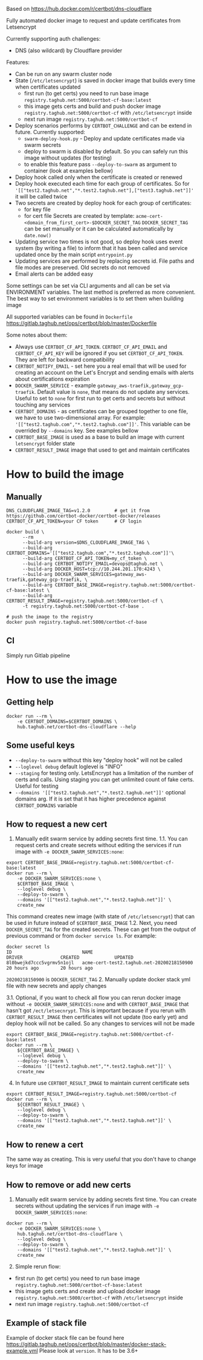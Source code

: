 Based on https://hub.docker.com/r/certbot/dns-cloudflare

Fully automated docker image to request and update certificates from Letsencrypt

Currently supporting auth challenges:
* DNS (also wildcard) by Cloudflare provider

Features:
* Can be run on any swarm cluster node
* State (`/etc/letsencrypt`) is saved in docker image that builds every time when certificates updated
  * first run (to get certs) you need to run base image `registry.taghub.net:5000/certbot-cf-base:latest`
  * this image gets certs and build and push docker image `registry.taghub.net:5000/certbot-cf` with `/etc/letsencrypt`
  inside
  * next run image `registry.taghub.net:5000/certbot-cf` 
* Deploy scenarios performs by `CERTBOT_CHALLENGE` and can be extend in future. Currently supported:
  * `swarm-deploy-hook.py` - Deploy and update certificates made via swarm secrets
  * deploy to swarm is disabled by default. So you can safely run this image without updates (for testing)
  * to enable this feature pass `--deploy-to-swarm` as argument to container (look at examples bellow)
* Deploy hook called only when the certificate is created or renewed
* Deploy hook executed each time for each group of certificates. So for 
`'[["test2.taghub.net","*.test2.taghub.net"],["test3.taghub.net"]]'` it will be called twice
* Two secrets are created by deploy hook for each group of certificates:
  * for key file
  * for cert file
  Secrets are created by template: `acme-cert-<domain_from_first_cert>-$DOCKER_SECRET_TAG`
  `DOCKER_SECRET_TAG` can be set manually or it can be calculated automatically by `date.now()`
* Updating service two times is not good, so deploy hook uses event system (by writing a file) to inform that it has been
called and service updated once by the main script `entrypoint.py`
* Updating services are performed by replacing secrets id. File paths and file modes are preserved. Old secrets do 
not removed
* Email alerts can be added easy

Some settings can be set via CLI arguments and all can be set via ENVIRONMENT variables. The last method is preferred 
as more convenient. The best way to set environment variables is to set them when building image

All supported variables can be found in `Dockerfile` https://gitlab.taghub.net/ops/certbot/blob/master/Dockerfile

Some notes about them:
* Always use `CERTBOT_CF_API_TOKEN`. `CERTBOT_CF_API_EMAIL` and `CERTBOT_CF_API_KEY` will be ignored if you set 
`CERTBOT_CF_API_TOKEN`. They are left for backward compatibility
* `CERTBOT_NOTIFY_EMAIL` - set here you a real email that will be used for creating an account on the Let's Encrypt and 
sending emails with alerts about certifications expiration
* `DOCKER_SWARM_SERVICE` - example `gateway_aws-traefik,gateway_gcp-traefik`. Default value is `none`, that means do not
 update any services. Useful to set to `none` for first run to get certs and secrets but without touching any services
* `CERTBOT_DOMAINS` - as certificates can be grouped together to one file, we have to use two-dimensional array. For 
example: `'[["test2.taghub.com","*.test2.taghub.com"]]'`. This variable can be overrided by `--domains` key. 
See examples bellow
* `CERTBOT_BASE_IMAGE` is used as a base to build an image with current `letsencrypt` folder state
* `CERTBOT_RESULT_IMAGE` image that used to get and maintain certificates
 
# How to build the image

## Manually
```
DNS_CLOUDFLARE_IMAGE_TAG=v1.2.0         # get it from https://github.com/certbot-docker/certbot-docker/releases
CERTBOT_CF_API_TOKEN=your CF token      # CF login

docker build \
      --rm
      --build-arg version=$DNS_CLOUDFLARE_IMAGE_TAG \
      --build-arg CERTBOT_DOMAINS='[["test2.taghub.com","*.test2.taghub.com"]]'\
      --build-arg CERTBOT_CF_API_TOKEN=my_cf_token \
      --build-arg CERTBOT_NOTIFY_EMAIL=devops@taghub.net \
      --build-arg DOCKER_HOST=tcp://10.244.201.170:4243 \
      --build-arg DOCKER_SWARM_SERVICES=gateway_aws-traefik,gateway_gcp-traefik, \
      --build-arg CERTBOT_BASE_IMAGE=registry.taghub.net:5000/certbot-cf-base:latest \
      --build-arg CERTBOT_RESULT_IMAGE=registry.taghub.net:5000/certbot-cf \
      -t registry.taghub.net:5000/certbot-cf-base .

# push the image to the registry
docker push registry.taghub.net:5000/certbot-cf-base
```

## CI
Simply run Gitlab pipeline

# How to use the image

## Getting help
```
docker run --rm \
    -e CERTBOT_DOMAINS=$CERTBOT_DOMAINS \
    hub.taghub.net/certbot-dns-cloudflare --help
```

## Some useful keys
* `--deploy-to-swarm` without this key "deploy hook" will not be called
* `--loglevel debug` default loglevel is "INFO"
* `--staging` for testing only. LetsEncrypt has a limitation of the number of certs and calls. 
Using staging you can get unlimited count of fake certs. Useful for testing
* `--domains '[["test2.taghub.net","*.test2.taghub.net"]]'` optional domains arg.  If it is set that it has higher 
precedence against `CERTBOT_DOMAINS` variable

## How to request a new cert

1. Manually edit swarm service by adding secrets first time. 
1.1. You can request certs and create secrets without editing the services if run image with 
`-e DOCKER_SWARM_SERVICES:none`:
```
export CERTBOT_BASE_IMAGE=registry.taghub.net:5000/certbot-cf-base:latest
docker run --rm \
    -e DOCKER_SWARM_SERVICES:none \
    $CERTBOT_BASE_IMAGE \
    --loglevel debug \
    --deploy-to-swarm \
    --domains '[["test2.taghub.net","*.test2.taghub.net"]]' \
    create_new
```
This command creates new image (with state of `/etc/letsencrypt`) that can be used in future instead of 
`$CERTBOT_BASE_IMAGE`
1.2. Next, you need `DOCKER_SECRET_TAG` for the created secrets. These can get from the output of previous command or
from `docker service ls`. For example:
```
docker secret ls
ID                          NAME                                       DRIVER              CREATED             UPDATED
8l0bwejkd7ccc5vgrmv5n1ojl   acme-cert-test2.taghub.net-20200218150900                       20 hours ago        20 hours ago

```
`20200218150900` is `DOCKER_SECRET_TAG`
2. Manually update docker stack yml file with new secrets and apply changes

3.1. Optional, if you want to check all flow you can rerun docker image without `-e DOCKER_SWARM_SERVICES:none` and with
`CERTBOT_BASE_IMAGE` that hasn't got `/ect/letsecnrypt`. This is important because if you rerun with 
`CERTBOT_RESULT_IMAGE` then certificates will not update (too early yet) and deploy hook will not be called. So any 
changes to services will not be made
```
export CERTBOT_BASE_IMAGE=registry.taghub.net:5000/certbot-cf-base:latest
docker run --rm \
    ${CERTBOT_BASE_IMAGE} \
    --loglevel debug \
    --deploy-to-swarm \
    --domains '[["test2.taghub.net","*.test2.taghub.net"]]' \
    create_new
```
4. In future use `CERTBOT_RESULT_IMAGE` to maintain current certificate sets
```
export CERTBOT_RESULT_IMAGE=registry.taghub.net:5000/certbot-cf
docker run --rm \
    ${CERTBOT_RESULT_IMAGE} \
    --loglevel debug \
    --deploy-to-swarm \
    --domains '[["test2.taghub.net","*.test2.taghub.net"]]' \
    create_new
```

## How to renew a cert

The same way as creating. This is very useful that you don't have to change keys for image

## How to remove or add new certs

1. Manually edit swarm service by adding secrets first time. You can create secrets without updating the services if 
run image with `-e DOCKER_SWARM_SERVICES:none`:
```
docker run --rm \
    -e DOCKER_SWARM_SERVICES:none \
    hub.taghub.net/certbot-dns-cloudflare \
    --loglevel debug \
    --deploy-to-swarm \
    --domains '[["test2.taghub.net","*.test2.taghub.net"]]' \
    create_new
```
2. Simple rerun flow:
* first run (to get certs) you need to run base image `registry.taghub.net:5000/certbot-cf-base:latest`
* this image gets certs and create and upload docker image `registry.taghub.net:5000/certbot-cf` with `/etc/letsencrypt`
  inside
* next run image `registry.taghub.net:5000/certbot-cf` 

## Example of stack file

Example of docker stack file can be found here https://gitlab.taghub.net/ops/certbot/blob/master/docker-stack-example.yml
Please look at `version`. It has to be 3.6+